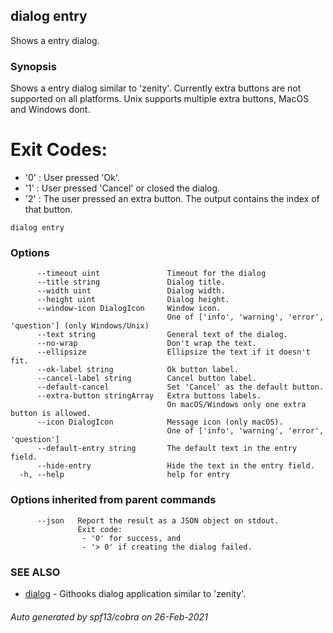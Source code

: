 ## dialog entry

Shows a entry dialog.

### Synopsis

Shows a entry dialog similar to 'zenity'.
Currently extra buttons are not supported on all platforms.
Unix supports multiple extra buttons, MacOS and Windows dont.

# Exit Codes:

- '0' : User pressed 'Ok'.
- '1' : User pressed 'Cancel' or closed the dialog.
- '2' : The user pressed an extra button.
		The output contains the index of that button.

```
dialog entry
```

### Options

```
      --timeout uint               Timeout for the dialog
      --title string               Dialog title.
      --width uint                 Dialog width.
      --height uint                Dialog height.
      --window-icon DialogIcon     Window icon.
                                   One of ['info', 'warning', 'error', 'question'] (only Windows/Unix)
      --text string                General text of the dialog.
      --no-wrap                    Don't wrap the text.
      --ellipsize                  Ellipsize the text if it doesn't fit.
      --ok-label string            Ok button label.
      --cancel-label string        Cancel button label.
      --default-cancel             Set 'Cancel' as the default button.
      --extra-button stringArray   Extra buttons labels.
                                   On macOS/Windows only one extra button is allowed.
      --icon DialogIcon            Message icon (only macOS).
                                   One of ['info', 'warning', 'error', 'question']
      --default-entry string       The default text in the entry field.
      --hide-entry                 Hide the text in the entry field.
  -h, --help                       help for entry
```

### Options inherited from parent commands

```
      --json   Report the result as a JSON object on stdout.
               Exit code:
               	- '0' for success, and
               	- '> 0' if creating the dialog failed.
```

### SEE ALSO

* [dialog](dialog.md)	 - Githooks dialog application similar to 'zenity'.

###### Auto generated by spf13/cobra on 26-Feb-2021
